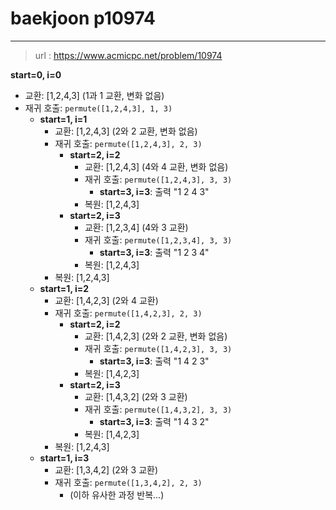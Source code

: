 # baekjoon p10974
---
> url : https://www.acmicpc.net/problem/10974

**start=0, i=0**

* 교환: [1,2,4,3] (1과 1 교환, 변화 없음)
* 재귀 호출: `permute([1,2,4,3], 1, 3)`
    * **start=1, i=1**
        * 교환: [1,2,4,3] (2와 2 교환, 변화 없음)
        * 재귀 호출: `permute([1,2,4,3], 2, 3)`
            * **start=2, i=2**
                * 교환: [1,2,4,3] (4와 4 교환, 변화 없음)
                * 재귀 호출: `permute([1,2,4,3], 3, 3)`
                    * **start=3, i=3**: 출력 "1 2 4 3"
                * 복원: [1,2,4,3]
            * **start=2, i=3**
                * 교환: [1,2,3,4] (4와 3 교환)
                * 재귀 호출: `permute([1,2,3,4], 3, 3)`
                    * **start=3, i=3**: 출력 "1 2 3 4"
                * 복원: [1,2,4,3]
        * 복원: [1,2,4,3]
    * **start=1, i=2**
        * 교환: [1,4,2,3] (2와 4 교환)
        * 재귀 호출: `permute([1,4,2,3], 2, 3)`
            * **start=2, i=2**
                * 교환: [1,4,2,3] (2와 2 교환, 변화 없음)
                * 재귀 호출: `permute([1,4,2,3], 3, 3)`
                    * **start=3, i=3**: 출력 "1 4 2 3"
                * 복원: [1,4,2,3]
            * **start=2, i=3**
                * 교환: [1,4,3,2] (2와 3 교환)
                * 재귀 호출: `permute([1,4,3,2], 3, 3)`
                    * **start=3, i=3**: 출력 "1 4 3 2"
                * 복원: [1,4,2,3]
        * 복원: [1,2,4,3]
    * **start=1, i=3**
        * 교환: [1,3,4,2] (2와 3 교환)
        * 재귀 호출: `permute([1,3,4,2], 2, 3)`
            * (이하 유사한 과정 반복...)